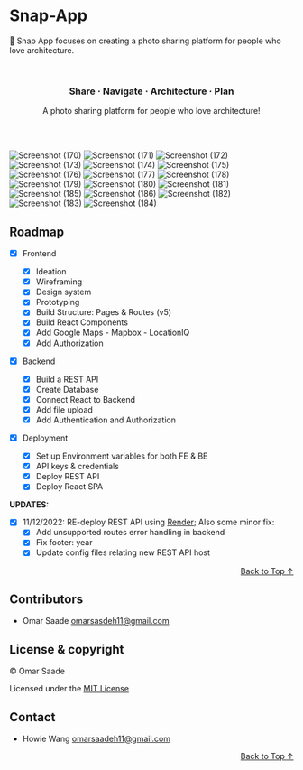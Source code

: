 # Snap-App
📸 Snap App focuses on creating a photo sharing platform for people who love architecture.
<div id="top"></div>

<!-- ----------------------------------------- -->

<!-- BADGES/SHIELDS SECTION -->
<!-- REFERENCE STYLE FOR READABILITY -->
<div align='center' markdown="1">



</div>
<br />

<!-- ----------------------------------------- -->

<!-- HEAD SECTION -->
<div align="center">

  <!-- PROJECT LOGO / TITLE -->

  <h3>Share · Navigate · Architecture · Plan</h3>

  <p>
   A photo sharing platform for people who love architecture!
  </p>

  <br />
</div>

<br />

<!-- ----------------------------------------- -->
![Screenshot (170)](https://user-images.githubusercontent.com/49005530/221260360-eccef6d3-ee9c-4150-ac20-f496462601b9.png)
![Screenshot (171)](https://user-images.githubusercontent.com/49005530/221260417-a0db1f48-54eb-4428-ab4d-566a38a3b74b.png)
![Screenshot (172)](https://user-images.githubusercontent.com/49005530/221260432-244def92-b027-4e3f-92f7-ef8c8d56876f.png)
![Screenshot (173)](https://user-images.githubusercontent.com/49005530/221260449-a2710644-4f28-418a-8611-2e13bb7533e7.png)
![Screenshot (174)](https://user-images.githubusercontent.com/49005530/221260500-5849c7af-b839-4f6d-b244-b97c48f1417b.png)
![Screenshot (175)](https://user-images.githubusercontent.com/49005530/221260535-ddb4e941-8e4b-4ddd-988c-e2ba8729dedd.png)
![Screenshot (176)](https://user-images.githubusercontent.com/49005530/221260551-a197f52d-88d1-4702-a75c-70f8d9f884d2.png)
![Screenshot (177)](https://user-images.githubusercontent.com/49005530/221260554-ca127e94-2064-4be5-919a-d277f711d088.png)
![Screenshot (178)](https://user-images.githubusercontent.com/49005530/221260594-b71782b6-76e2-4a15-bb14-f69c24f518c7.png)
![Screenshot (179)](https://user-images.githubusercontent.com/49005530/221260642-73531e7b-95de-4958-9990-48ae6983117c.png)
![Screenshot (180)](https://user-images.githubusercontent.com/49005530/221260790-1c02f74b-d68e-41f7-91a9-711ae075cb3a.png)
![Screenshot (181)](https://user-images.githubusercontent.com/49005530/221260897-ee4f939b-c87d-45bb-88ea-3e656586db53.png)
![Screenshot (185)](https://user-images.githubusercontent.com/49005530/221260337-cfa27121-c609-47d4-b86a-353e2b0acccf.png)
![Screenshot (186)](https://user-images.githubusercontent.com/49005530/221260351-e2be1a86-0001-4884-b607-4c1011e5a4f8.png)
![Screenshot (182)](https://user-images.githubusercontent.com/49005530/221260937-74214dc9-b134-492e-9a64-b0aa05fcf496.png)
![Screenshot (183)](https://user-images.githubusercontent.com/49005530/221260993-650e936e-bd04-4cd7-bb25-4b6ff3af9c15.png)
![Screenshot (184)](https://user-images.githubusercontent.com/49005530/221261040-c3b6a528-0ae8-4c41-abae-6b14e1b28cd2.png)


<!-- ----------------------------------------- -->

## Roadmap

- [x] Frontend

  - [x] Ideation
  - [x] Wireframing
  - [x] Design system
  - [x] Prototyping
  - [x] Build Structure: Pages & Routes (v5)
  - [x] Build React Components
  - [x] Add Google Maps - Mapbox - LocationIQ
  - [x] Add Authorization

- [x] Backend

  - [x] Build a REST API
  - [x] Create Database
  - [x] Connect React to Backend
  - [x] Add file upload
  - [x] Add Authentication and Authorization

- [x] Deployment
  - [x] Set up Environment variables for both FE & BE
  - [x] API keys & credentials
  - [x] Deploy REST API
  - [x] Deploy React SPA

**UPDATES:**

- [x] 11/12/2022: RE-deploy REST API using [Render](https://render.com/); Also some minor fix:
  - [x] Add unsupported routes error handling in backend
  - [x] Fix footer: year
  - [x] Update config files relating new REST API host

<p align="right"><a href="#top">Back to Top ↑</a></p>

<!-- ----------------------------------------- -->

## Contributors

- Omar Saade <omarsasdeh11@gmail.com>

<!-- ----------------------------------------- -->

## License & copyright

© Omar Saade

Licensed under the [MIT License](LICENSE)

<!-- ----------------------------------------- -->

## Contact

- Howie Wang <omarsaadeh11@gmail.com>

<p align="right"><a href="#top">Back to Top ↑</a></p>

<!-- ----------------------------------------- -->

<!-- BADGES/SHIELDS REFERENCE -->
<!-- Site Related -->

[site-screenshot]: assets/site-screenshot.webp
[demo-url]: https://howiework.github.io/snap-app/





